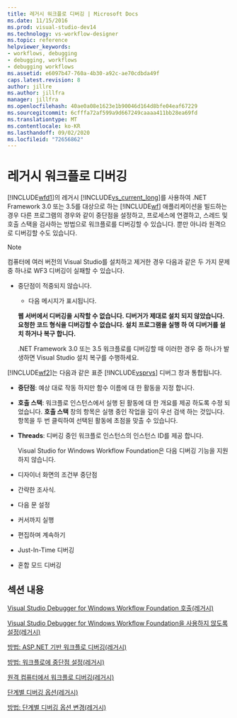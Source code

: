 ```yaml
---
title: 레거시 워크플로 디버깅 | Microsoft Docs
ms.date: 11/15/2016
ms.prod: visual-studio-dev14
ms.technology: vs-workflow-designer
ms.topic: reference
helpviewer_keywords:
- workflows, debugging
- debugging, workflows
- debugging workflows
ms.assetid: e6097b47-760a-4b30-a92c-ae70cdbda49f
caps.latest.revision: 8
author: jillre
ms.author: jillfra
manager: jillfra
ms.openlocfilehash: 40ae0a08e1623e1b90046d164d8bfe04eaf67229
ms.sourcegitcommit: 6cfffa72af599a9d667249caaaa411bb28ea69fd
ms.translationtype: MT
ms.contentlocale: ko-KR
ms.lasthandoff: 09/02/2020
ms.locfileid: "72656862"
---
```

# <a name="debugging-legacy-workflows"></a>레거시 워크플로 디버깅
[!INCLUDE[wfd1](../includes/wfd1-md.md)]의 레거시 [!INCLUDE[vs_current_long](../includes/vs-current-long-md.md)]를 사용하여 .NET Framework 3.0 또는 3.5를 대상으로 하는 [!INCLUDE[wf](../includes/wf-md.md)] 애플리케이션을 빌드하는 경우 다른 프로그램의 경우와 같이 중단점을 설정하고, 프로세스에 연결하고, 스레드 및 호출 스택을 검사하는 방법으로 워크플로를 디버깅할 수 있습니다. 뿐만 아니라 원격으로 디버깅할 수도 있습니다.

> [!NOTE]
> 컴퓨터에 여러 버전의 Visual Studio를 설치하고 제거한 경우 다음과 같은 두 가지 문제 중 하나로 WF3 디버깅이 실패할 수 있습니다.
>
> - 중단점이 적중되지 않습니다.
>   - 다음 메시지가 표시됩니다.
>
>   **웹 서버에서 디버깅을 시작할 수 없습니다. 디버거가 제대로 설치 되지 않았습니다.  요청한 코드 형식을 디버깅할 수 없습니다.  설치 프로그램을 실행 하 여 디버거를 설치 하거나 복구 합니다.**
>
>   .NET Framework 3.0 또는 3.5 워크플로를 디버깅할 때 이러한 경우 중 하나가 발생하면 Visual Studio 설치 복구를 수행하세요.

 [!INCLUDE[wf2](../includes/wf2-md.md)]는 다음과 같은 표준 [!INCLUDE[vsprvs](../includes/vsprvs-md.md)] 디버그 창과 통합됩니다.

- **중단점**: 예상 대로 작동 하지만 함수 이름에 대 한 활동을 지정 합니다.

- **호출 스택**: 워크플로 인스턴스에서 실행 된 활동에 대 한 개요를 제공 하도록 수정 되었습니다. **호출 스택** 창의 항목은 실행 중인 작업을 깊이 우선 검색 하는 것입니다. 항목을 두 번 클릭하여 선택된 활동에 초점을 맞출 수 있습니다.

- **Threads**: 디버깅 중인 워크플로 인스턴스의 인스턴스 ID를 제공 합니다.

  Visual Studio for Windows Workflow Foundation은 다음 디버깅 기능을 지원하지 않습니다.

- 디자이너 화면의 조건부 중단점

- 간략한 조사식.

- 다음 문 설정

- 커서까지 실행

- 편집하며 계속하기

- Just-In-Time 디버깅

- 혼합 모드 디버깅

## <a name="in-this-section"></a>섹션 내용
 [Visual Studio Debugger for Windows Workflow Foundation 호출(레거시)](../workflow-designer/invoking-the-visual-studio-debugger-for-windows-workflow-foundation-legacy.md)

 [Visual Studio Debugger for Windows Workflow Foundation을 사용하지 않도록 설정(레거시)](../workflow-designer/disabling-the-visual-studio-debugger-for-windows-workflow-foundation-legacy.md)

 [방법: ASP.NET 기반 워크플로 디버깅(레거시)](../workflow-designer/how-to-debug-aspnet-based-workflows-legacy.md)

 [방법: 워크플로에 중단점 설정(레거시)](../workflow-designer/how-to-set-breakpoints-in-workflows-legacy.md)

 [원격 컴퓨터에서 워크플로 디버깅(레거시)](../workflow-designer/debugging-workflows-from-a-remote-computer-legacy.md)

 [단계별 디버깅 옵션(레거시)](../workflow-designer/debug-stepping-options-legacy.md)

 [방법: 단계별 디버깅 옵션 변경(레거시)](../workflow-designer/how-to-change-the-debug-stepping-option-legacy.md)